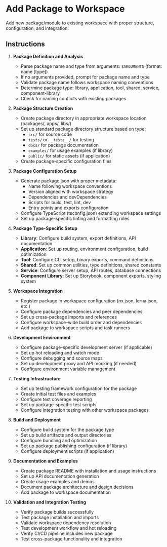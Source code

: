 # Add Package to Workspace

Add new package/module to existing workspace with proper structure, configuration, and integration.

## Instructions

1. **Package Definition and Analysis**
   - Parse package name and type from arguments: `$ARGUMENTS` (format: name [type])
   - If no arguments provided, prompt for package name and type
   - Validate package name follows workspace naming conventions
   - Determine package type: library, application, tool, shared, service, component-library
   - Check for naming conflicts with existing packages

2. **Package Structure Creation**
   - Create package directory in appropriate workspace location (packages/, apps/, libs/)
   - Set up standard package directory structure based on type:
     - `src/` for source code
     - `tests/` or `__tests__/` for testing
     - `docs/` for package documentation
     - `examples/` for usage examples (if library)
     - `public/` for static assets (if application)
   - Create package-specific configuration files

3. **Package Configuration Setup**
   - Generate package.json with proper metadata:
     - Name following workspace conventions
     - Version aligned with workspace strategy
     - Dependencies and devDependencies
     - Scripts for build, test, lint, dev
     - Entry points and exports configuration
   - Configure TypeScript (tsconfig.json) extending workspace settings
   - Set up package-specific linting and formatting rules

4. **Package Type-Specific Setup**
   - **Library**: Configure build system, export definitions, API documentation
   - **Application**: Set up routing, environment configuration, build optimization
   - **Tool**: Configure CLI setup, binary exports, command definitions
   - **Shared**: Set up common utilities, type definitions, shared constants
   - **Service**: Configure server setup, API routes, database connections
   - **Component Library**: Set up Storybook, component exports, styling system

5. **Workspace Integration**
   - Register package in workspace configuration (nx.json, lerna.json, etc.)
   - Configure package dependencies and peer dependencies
   - Set up cross-package imports and references
   - Configure workspace-wide build order and dependencies
   - Add package to workspace scripts and task runners

6. **Development Environment**
   - Configure package-specific development server (if applicable)
   - Set up hot reloading and watch mode
   - Configure debugging and source maps
   - Set up development proxy and API mocking (if needed)
   - Configure environment variable management

7. **Testing Infrastructure**
   - Set up testing framework configuration for the package
   - Create initial test files and examples
   - Configure test coverage reporting
   - Set up package-specific test scripts
   - Configure integration testing with other workspace packages

8. **Build and Deployment**
   - Configure build system for the package type
   - Set up build artifacts and output directories
   - Configure bundling and optimization
   - Set up package publishing configuration (if library)
   - Configure deployment scripts (if application)

9. **Documentation and Examples**
   - Create package README with installation and usage instructions
   - Set up API documentation generation
   - Create usage examples and demos
   - Document package architecture and design decisions
   - Add package to workspace documentation

10. **Validation and Integration Testing**
    - Verify package builds successfully
    - Test package installation and imports
    - Validate workspace dependency resolution
    - Test development workflow and hot reloading
    - Verify CI/CD pipeline includes new package
    - Test cross-package functionality and integration